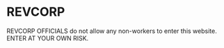 # REVCORP
REVCORP OFFICIALS do not allow any non-workers to enter this website. ENTER AT YOUR OWN RISK.
